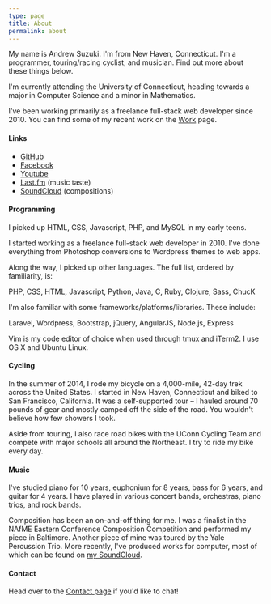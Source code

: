 ```yaml
---
type: page
title: About
permalink: about
---
```


My name is Andrew Suzuki. I'm from New Haven, Connecticut. I'm a programmer, touring/racing cyclist, and musician. Find out more about these things below.

I'm currently attending the University of Connecticut, heading towards a major in Computer Science and a minor in Mathematics.

I've been working primarily as a freelance full-stack web developer since 2010. You can find some of my recent work on the <a href="/work">Work</a> page.

#### Links

* [GitHub](https://github.com/andrewsuzuki)
* [Facebook](https://www.facebook.com/andrew.suzuki)
* [Youtube](https://www.youtube.com/channel/UCPPK6UgKJrFLVuzu-W-zudA)
* [Last.fm](http://www.last.fm/user/SquireSuzuki) (music taste)
* [SoundCloud](https://soundcloud.com/andrewsuzuki) (compositions)

#### Programming

I picked up HTML, CSS, Javascript, PHP, and MySQL in my early teens.

I started working as a freelance full-stack web developer in 2010. I've done everything from Photoshop conversions to Wordpress themes to web apps.

Along the way, I picked up other languages. The full list, ordered by familiarity, is:

PHP, CSS, HTML, Javascript, Python, Java, C, Ruby, Clojure, Sass, ChucK

I'm also familiar with some frameworks/platforms/libraries. These include:

Laravel, Wordpress, Bootstrap, jQuery, AngularJS, Node.js, Express

Vim is my code editor of choice when used through tmux and iTerm2. I use OS X and Ubuntu Linux.

#### Cycling

In the summer of 2014, I rode my bicycle on a 4,000-mile, 42-day trek across the United States. I started in New Haven, Connecticut and biked to San Francisco, California. It was a self-supported tour &ndash; I hauled around 70 pounds of gear and mostly camped off the side of the road. You wouldn't believe how few showers I took.

Aside from touring, I also race road bikes with the UConn Cycling Team and compete with major schools all around the Northeast. I try to ride my bike every day.

#### Music

I've studied piano for 10 years, euphonium for 8 years, bass for 6 years, and guitar for 4 years. I have played in various concert bands, orchestras, piano trios, and rock bands.

Composition has been an on-and-off thing for me. I was a finalist in the NAfME Eastern Conference Composition Competition and performed my piece in Baltimore. Another piece of mine was toured by the Yale Percussion Trio. More recently, I've produced works for computer, most of which can be found on [my SoundCloud](https://soundcloud.com/andrewsuzuki).

#### Contact

Head over to the [Contact page](/contact) if you'd like to chat!
